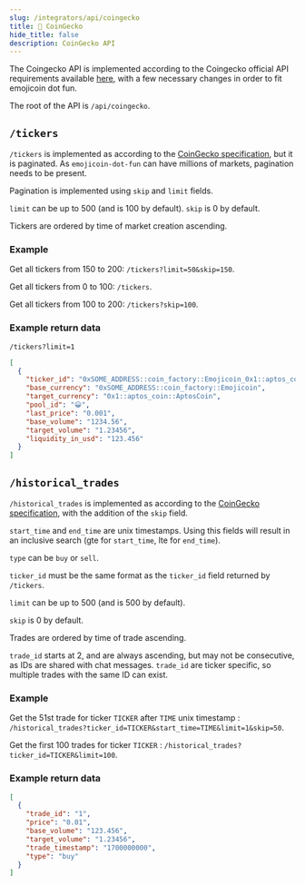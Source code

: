 ```yaml
---
slug: /integrators/api/coingecko
title: 🦎 CoinGecko
hide_title: false
description: CoinGecko API
---
```


The Coingecko API is implemented according to the Coingecko official API
requirements available [here][coingecko spec], with a few necessary changes in
order to fit emojicoin dot fun.

The root of the API is `/api/coingecko`.

## `/tickers`

`/tickers` is implemented as according to the [CoinGecko
specification][coingecko spec], but it is paginated. As `emojicoin-dot-fun` can
have millions of markets, pagination needs to be present.

Pagination is implemented using `skip` and `limit` fields.

`limit` can be up to 500 (and is 100 by default). `skip` is 0 by default.

Tickers are ordered by time of market creation ascending.

### Example

Get all tickers from 150 to 200: `/tickers?limit=50&skip=150`.

Get all tickers from 0 to 100: `/tickers`.

Get all tickers from 100 to 200: `/tickers?skip=100`.

### Example return data

`/tickers?limit=1`

<!-- markdownlint-disable MD013 -->

```json
[
  {
    "ticker_id": "0xSOME_ADDRESS::coin_factory::Emojicoin_0x1::aptos_coin::AptosCoin",
    "base_currency": "0xSOME_ADDRESS::coin_factory::Emojicoin",
    "target_currency": "0x1::aptos_coin::AptosCoin",
    "pool_id": "😀",
    "last_price": "0.001",
    "base_volume": "1234.56",
    "target_volume": "1.23456",
    "liquidity_in_usd": "123.456"
  }
]
```

<!-- markdownlint-enable MD013 -->

## `/historical_trades`

`/historical_trades` is implemented as according to the [CoinGecko
specification][coingecko spec], with the addition of the `skip` field.

`start_time` and `end_time` are unix timestamps. Using this fields will result
in an inclusive search (gte for `start_time`, lte for `end_time`).

`type` can be `buy` or `sell`.

`ticker_id` must be the same format as the `ticker_id` field returned by
`/tickers`.

`limit` can be up to 500 (and is 500 by default).

`skip` is 0 by default.

Trades are ordered by time of trade ascending.

`trade_id` starts at 2, and are always ascending, but may not be consecutive,
as IDs are shared with chat messages. `trade_id` are ticker specific, so
multiple trades with the same ID can exist.

### Example

Get the 51st trade for ticker `TICKER` after `TIME` unix timestamp :
`/historical_trades?ticker_id=TICKER&start_time=TIME&limit=1&skip=50`.

Get the first 100 trades for ticker `TICKER` :
`/historical_trades?ticker_id=TICKER&limit=100`.

### Example return data

```json
[
  {
    "trade_id": "1",
    "price": "0.01",
    "base_volume": "123.456",
    "target_volume": "1.23456",
    "trade_timestamp": "1700000000",
    "type": "buy"
  }
]
```

[coingecko spec]: https://docs.google.com/document/d/1v27QFoQq1SKT3Priq3aqPgB70Xd_PnDzbOCiuoCyixw/edit?usp=sharing
